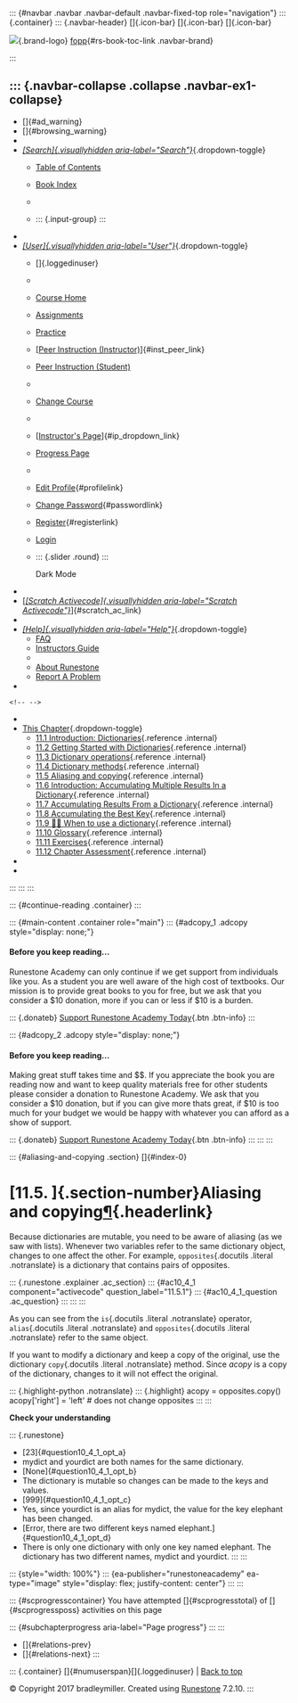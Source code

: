 ::: {#navbar .navbar .navbar-default .navbar-fixed-top role="navigation"}
::: {.container}
::: {.navbar-header}
[]{.icon-bar} []{.icon-bar} []{.icon-bar}

<div>

[![](../_static/img/RAIcon.png)](/runestone/default/user/login){.brand-logo}
[fopp](../index.html){#rs-book-toc-link .navbar-brand}

</div>
:::

::: {.navbar-collapse .collapse .navbar-ex1-collapse}
-   
-   []{#ad_warning}
-   []{#browsing_warning}
-   
-   [*[Search]{.visuallyhidden
    aria-label="Search"}*](#){.dropdown-toggle}
    -   [Table of Contents](../index.html)

    -   [Book Index](../genindex.html)

    -   

    -   ::: {.input-group}
        :::
-   
-   [*[User]{.visuallyhidden aria-label="User"}*](#){.dropdown-toggle}
    -   []{.loggedinuser}

    -   

    -   [Course Home](/ns/course/index)

    -   [Assignments](/assignment/student/chooseAssignment)

    -   [Practice](/runestone/assignments/practice)

    -   [[Peer Instruction
        (Instructor)](/runestone/peer/instructor.html)]{#inst_peer_link}

    -   [Peer Instruction (Student)](/runestone/peer/student.html)

    -   

    -   [Change Course](/runestone/default/courses)

    -   

    -   [[Instructor\'s
        Page](/runestone/admin/index)]{#ip_dropdown_link}

    -   [Progress Page](/runestone/dashboard/studentreport)

    -   

    -   [Edit Profile](/runestone/default/user/profile){#profilelink}

    -   [Change
        Password](/runestone/default/user/change_password){#passwordlink}

    -   [Register](/runestone/default/user/register){#registerlink}

    -   [Login](#)

    -   ::: {.slider .round}
        :::

        Dark Mode
-   
-   [[*[Scratch Activecode]{.visuallyhidden
    aria-label="Scratch Activecode"}*](javascript:runestoneComponents.popupScratchAC())]{#scratch_ac_link}
-   
-   [*[Help]{.visuallyhidden aria-label="Help"}*](#){.dropdown-toggle}
    -   [FAQ](http://runestoneinteractive.org/pages/faq.html)
    -   [Instructors Guide](https://guide.runestone.academy)
    -   
    -   [About Runestone](http://runestoneinteractive.org)
    -   [Report A
        Problem](/runestone/default/reportabug?course=fopp&page=Aliasingandcopying)
-   

```{=html}
<!-- -->
```
-   
-   [This Chapter](../index.html){.dropdown-toggle}
    -   [11.1 Introduction:
        Dictionaries](intro-DictionaryGoals.html){.reference .internal}
    -   [11.2 Getting Started with
        Dictionaries](intro-Dictionaries.html){.reference .internal}
    -   [11.3 Dictionary
        operations](Dictionaryoperations.html){.reference .internal}
    -   [11.4 Dictionary methods](Dictionarymethods.html){.reference
        .internal}
    -   [11.5 Aliasing and copying](Aliasingandcopying.html){.reference
        .internal}
    -   [11.6 Introduction: Accumulating Multiple Results In a
        Dictionary](intro-AccumulatingMultipleResultsInaDictionary.html){.reference
        .internal}
    -   [11.7 Accumulating Results From a
        Dictionary](AccumulatingResultsFromaDictionary.html){.reference
        .internal}
    -   [11.8 Accumulating the Best
        Key](AccumulatingtheBestKey.html){.reference .internal}
    -   [11.9 👩‍💻 When to use a
        dictionary](WPChoosingDictionaries.html){.reference .internal}
    -   [11.10 Glossary](Glossary.html){.reference .internal}
    -   [11.11 Exercises](Exercises.html){.reference .internal}
    -   [11.12 Chapter Assessment](ChapterAssessment.html){.reference
        .internal}
-   
-   
:::
:::
:::

::: {#continue-reading .container}
:::

::: {#main-content .container role="main"}
::: {#adcopy_1 .adcopy style="display: none;"}
#### Before you keep reading\...

Runestone Academy can only continue if we get support from individuals
like you. As a student you are well aware of the high cost of textbooks.
Our mission is to provide great books to you for free, but we ask that
you consider a \$10 donation, more if you can or less if \$10 is a
burden.

::: {.donateb}
[Support Runestone Academy Today](/runestone/default/donate?ad=1){.btn
.btn-info}
:::

::: {#adcopy_2 .adcopy style="display: none;"}
#### Before you keep reading\...

Making great stuff takes time and \$\$. If you appreciate the book you
are reading now and want to keep quality materials free for other
students please consider a donation to Runestone Academy. We ask that
you consider a \$10 donation, but if you can give more thats great, if
\$10 is too much for your budget we would be happy with whatever you can
afford as a show of support.

::: {.donateb}
[Support Runestone Academy Today](/runestone/default/donate?ad=2){.btn
.btn-info}
:::
:::
:::

::: {#aliasing-and-copying .section}
[]{#index-0}

[11.5. ]{.section-number}Aliasing and copying[¶](#aliasing-and-copying "Permalink to this heading"){.headerlink}
================================================================================================================

Because dictionaries are mutable, you need to be aware of aliasing (as
we saw with lists). Whenever two variables refer to the same dictionary
object, changes to one affect the other. For example,
`opposites`{.docutils .literal .notranslate} is a dictionary that
contains pairs of opposites.

::: {.runestone .explainer .ac_section}
::: {#ac10_4_1 component="activecode" question_label="11.5.1"}
::: {#ac10_4_1_question .ac_question}
:::
:::
:::

As you can see from the `is`{.docutils .literal .notranslate} operator,
`alias`{.docutils .literal .notranslate} and `opposites`{.docutils
.literal .notranslate} refer to the same object.

If you want to modify a dictionary and keep a copy of the original, use
the dictionary `copy`{.docutils .literal .notranslate} method. Since
*acopy* is a copy of the dictionary, changes to it will not effect the
original.

::: {.highlight-python .notranslate}
::: {.highlight}
    acopy = opposites.copy()
    acopy['right'] = 'left'    # does not change opposites
:::
:::

**Check your understanding**

::: {.runestone}
-   [23]{#question10_4_1_opt_a}
-   mydict and yourdict are both names for the same dictionary.
-   [None]{#question10_4_1_opt_b}
-   The dictionary is mutable so changes can be made to the keys and
    values.
-   [999]{#question10_4_1_opt_c}
-   Yes, since yourdict is an alias for mydict, the value for the key
    elephant has been changed.
-   [Error, there are two different keys named
    elephant.]{#question10_4_1_opt_d}
-   There is only one dictionary with only one key named elephant. The
    dictionary has two different names, mydict and yourdict.
:::
:::

::: {style="width: 100%"}
::: {ea-publisher="runestoneacademy" ea-type="image" style="display: flex; justify-content: center"}
:::
:::

::: {#scprogresscontainer}
You have attempted []{#scprogresstotal} of []{#scprogressposs}
activities on this page

::: {#subchapterprogress aria-label="Page progress"}
:::
:::

-   [[](Dictionarymethods.html)]{#relations-prev}
-   [[](intro-AccumulatingMultipleResultsInaDictionary.html)]{#relations-next}
:::

::: {.container}
[]{#numuserspan}[]{.loggedinuser} \| [Back to top](#)

© Copyright 2017 bradleymiller. Created using
[Runestone](http://runestoneinteractive.org/) 7.2.10.
:::
